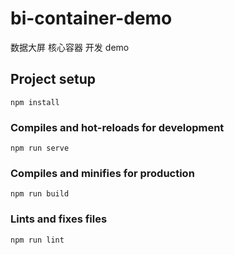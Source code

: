 <!--
 * @Author: your name
 * @Date: 2021-12-22 17:29:03
 * @LastEditTime: 2021-12-22 20:00:55
 * @LastEditors: your name
 * @Description: 打开koroFileHeader查看配置 进行设置: https://github.com/OBKoro1/koro1FileHeader/wiki/%E9%85%8D%E7%BD%AE
 * @FilePath: \bi-container-demo\README.md
-->
# bi-container-demo

数据大屏 核心容器 开发 demo

## Project setup
```
npm install
```

### Compiles and hot-reloads for development
```
npm run serve
```

### Compiles and minifies for production
```
npm run build
```

### Lints and fixes files
```
npm run lint
```

